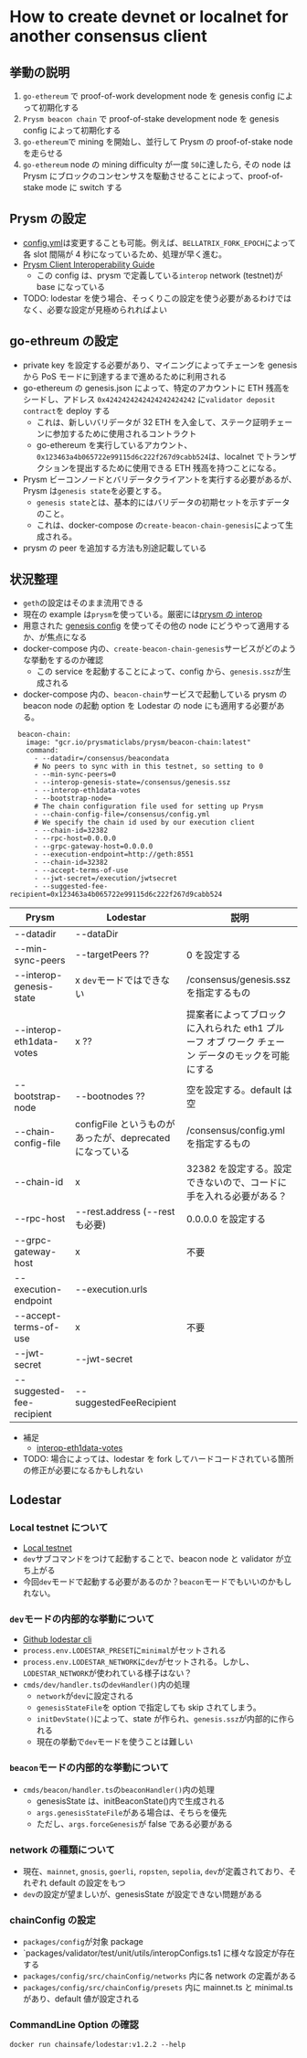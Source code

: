 # How to create devnet or localnet for another consensus client

## 挙動の説明

1. `go-ethereum` で proof-of-work development node を genesis config によって初期化する
2. `Prysm beacon chain` で proof-of-stake development node を genesis config によって初期化する
3. `go-ethereum`で mining を開始し、並行して Prysm の proof-of-stake node を走らせる
4. `go-ethereum` node の mining difficulty が一度 `50`に達したら, その node は Prysm にブロックのコンセンサスを駆動させることによって、proof-of-stake mode に switch する

## Prysm の設定

- [config.yml](./consensus/config.yml)は変更することも可能。例えば、`BELLATRIX_FORK_EPOCH`によって各 slot 間隔が 4 秒になっているため、処理が早く進む。
- [Prysm Client Interoperability Guide](https://github.com/prysmaticlabs/prysm/blob/develop/INTEROP.md)
  - この config は、prysm で定義している`interop` network (testnet)が base になっている
- TODO: lodestar を使う場合、そっくりこの設定を使う必要があるわけではなく、必要な設定が見極められればよい

## go-ethreum の設定

- private key を設定する必要があり、マイニングによってチェーンを genesis から PoS モードに到達するまで進めるために利用される
- go-ethereum の genesis.json によって、特定のアカウントに ETH 残高をシードし、アドレス `0x4242424242424242424242` に`validator deposit contract`を deploy する
  - これは、新しいバリデータが 32 ETH を入金して、ステーク証明チェーンに参加するために使用されるコントラクト
  - go-ethereum を実行しているアカウント、`0x123463a4b065722e99115d6c222f267d9cabb524`は、localnet でトランザクションを提出するために使用できる ETH 残高を持つことになる。
- Prysm ビーコンノードとバリデータクライアントを実行する必要があるが、Prysm は`genesis state`を必要とする。
  - `genesis state`とは、基本的にはバリデータの初期セットを示すデータのこと。
  - これは、docker-compose の`create-beacon-chain-genesis`によって生成される。
- prysm の peer を追加する方法も別途記載している

## 状況整理

- `geth`の設定はそのまま流用できる
- 現在の example は`prysm`を使っている。厳密には[prysm の interop](https://github.com/prysmaticlabs/prysm/blob/develop/INTEROP.md)
- 用意された [genesis config](../consensus/config.yml) を使ってその他の node にどうやって適用するか、が焦点になる
- docker-compose 内の、`create-beacon-chain-genesis`サービスがどのような挙動をするのか確認
  - この service を起動することによって、config から、`genesis.ssz`が生成される
- docker-compose 内の、`beacon-chain`サービスで起動している prysm の beacon node の起動 option を Lodestar の node にも適用する必要がある。

```
  beacon-chain:
    image: "gcr.io/prysmaticlabs/prysm/beacon-chain:latest"
    command:
      - --datadir=/consensus/beacondata
      # No peers to sync with in this testnet, so setting to 0
      - --min-sync-peers=0
      - --interop-genesis-state=/consensus/genesis.ssz
      - --interop-eth1data-votes
      - --bootstrap-node=
      # The chain configuration file used for setting up Prysm
      - --chain-config-file=/consensus/config.yml
      # We specify the chain id used by our execution client
      - --chain-id=32382
      - --rpc-host=0.0.0.0
      - --grpc-gateway-host=0.0.0.0
      - --execution-endpoint=http://geth:8551
      - --chain-id=32382
      - --accept-terms-of-use
      - --jwt-secret=/execution/jwtsecret
      - --suggested-fee-recipient=0x123463a4b065722e99115d6c222f267d9cabb524
```

| Prysm                     | Lodestar                                                 | 説明                                                                                             |
| ------------------------- | -------------------------------------------------------- | ------------------------------------------------------------------------------------------------ |
| --datadir                 | --dataDir                                                |                                                                                                  |
| --min-sync-peers          | --targetPeers ??                                         | 0 を設定する                                                                                     |
| --interop-genesis-state   | x `dev`モードではできない                                | /consensus/genesis.ssz を指定するもの                                                            |
| --interop-eth1data-votes  | x ??                                                     | 提案者によってブロックに入れられた eth1 プルーフ オブ ワーク チェーン データのモックを可能にする |
| --bootstrap-node          | --bootnodes ??                                           | 空を設定する。default は空                                                                       |
| --chain-config-file       | configFile というものがあったが、deprecated になっている | /consensus/config.yml を指定するもの                                                             |
| --chain-id                | x                                                        | 32382 を設定する。設定できないので、コードに手を入れる必要がある？                               |
| --rpc-host                | --rest.address (--rest も必要)                           | 0.0.0.0 を設定する                                                                               |
| --grpc-gateway-host       | x                                                        | 不要                                                                                             |
| --execution-endpoint      | --execution.urls                                         |                                                                                                  |
| --accept-terms-of-use     | x                                                        | 不要                                                                                             |
| --jwt-secret              | --jwt-secret                                             |                                                                                                  |
| --suggested-fee-recipient | --suggestedFeeRecipient                                  |                                                                                                  |

- 補足
  - [interop-eth1data-votes](https://github.com/prysmaticlabs/prysm/blob/develop/cmd/beacon-chain/flags/interop.go#L15-L19)
- TODO: 場合によっては、lodestar を fork してハードコードされている箇所の修正が必要になるかもしれない

## Lodestar

### Local testnet について

- [Local testnet](https://chainsafe.github.io/lodestar/usage/local/)
- `dev`サブコマンドをつけて起動することで、beacon node と validator が立ち上がる
- 今回`dev`モードで起動する必要があるのか？`beacon`モードでもいいのかもしれない。

### `dev`モードの内部的な挙動について

- [Github lodestar cli](https://github.com/ChainSafe/lodestar/tree/unstable/packages/cli)
- `process.env.LODESTAR_PRESET`に`minimal`がセットされる
- `process.env.LODESTAR_NETWORK`に`dev`がセットされる。しかし、`LODESTAR_NETWORK`が使われている様子はない？
- `cmds/dev/handler.ts`の`devHandler()`内の処理
  - `network`が`dev`に設定される
  - `genesisStateFile`を option で指定しても skip されてしまう。
  - `initDevState()`によって、state が作られ、`genesis.ssz`が内部的に作られる
  - 現在の挙動で`dev`モードを使うことは難しい

### `beacon`モードの内部的な挙動について

- `cmds/beacon/handler.ts`の`beaconHandler()`内の処理
  - genesisState は、initBeaconState()内で生成される
  - `args.genesisStateFile`がある場合は、そちらを優先
  - ただし、`args.forceGenesis`が false である必要がある

### network の種類について

- 現在、`mainnet`, `gnosis`, `goerli`, `ropsten`, `sepolia`, `dev`が定義されており、それぞれ default の設定をもつ
- `dev`の設定が望ましいが、genesisState が設定できない問題がある

### chainConfig の設定

- `packages/config`が対象 package
- `packages/validator/test/unit/utils/interopConfigs.ts1 に様々な設定が存在する
- `packages/config/src/chainConfig/networks` 内に各 network の定義がある
- `packages/config/src/chainConfig/presets` 内に mainnet.ts と minimal.ts があり、default 値が設定される

### CommandLine Option の確認

```
docker run chainsafe/lodestar:v1.2.2 --help
```
